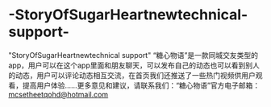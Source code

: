 # -StoryOfSugarHeartnewtechnical-support-
"StoryOfSugarHeartnewtechnical support"
“糖心物语”是一款同城交友类型的app，用户可以在这个app里面和朋友聊天，可以发布自己的动态也可以看到别人的动态，用户可以评论动态相互交流，在首页我们还推送了一些热门视频供用户观看，提高用户体验……更多意见和建议，请联系我们：“糖心物语”官方电子邮箱：mcsetheetqohd@hotmail.com
